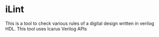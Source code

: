 # iLint
This is a tool to check various rules of a digital design written in verilog HDL. This tool uses Icarus Verilog APIs
